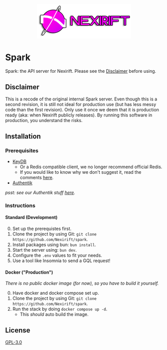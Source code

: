 <p align="center">
<img src="https://raw.githubusercontent.com/Nexirift/.github/main/banner.svg" width="300" />
</p>

# Spark

Spark: the API server for Nexirift. Please see the [Disclaimer](#disclaimer)
before using.

## Disclaimer

This is a recode of the original internal Spark server. Even though this is a
second revision, it is still not ideal for production use (but has less messy
code than the first revision). Only use it once we deem that it is production
ready (aka: when Nexirift publicly releases). By running this software in
production, you understand the risks.

## Installation

### Prerequisites

-   [KeyDB](https://docs.keydb.dev/docs)
    -   Or a Redis compatible client, we no longer recommend official Redis.
    -   If you would like to know why we don't suggest it, read the comments
        [here](https://github.com/redis/redis/pull/13157).
-   [Authentik](https://goauthentik.io)

_psst: see our Authentik stuff [here](https://github.com/Nexirift/authentik)._

### Instructions

#### Standard (Development)

0. Set up the prerequistes first.
1. Clone the project by using Git:
   `git clone https://github.com/Nexirift/spark`.
2. Install packages using bun: `bun install`.
3. Start the server using: `bun dev`.
4. Configure the `.env` values to fit your needs.
5. Use a tool like Insomnia to send a GQL request!

#### Docker ("Production")

_There is no public docker image (for now), so you have to build it yourself._

0. Have docker and docker compose set up.
1. Clone the project by using Git:
   `git clone https://github.com/Nexirift/spark`.
2. Run the stack by doing `docker compose up -d`.
    - This _should_ auto build the image.

## License

[GPL-3.0](/LICENSE)

